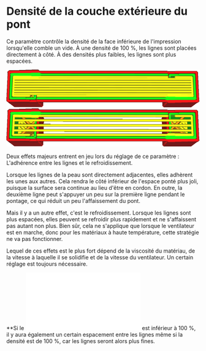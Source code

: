 Densité de la couche extérieure du pont
====
Ce paramètre contrôle la densité de la face inférieure de l'impression lorsqu'elle comble un vide. À une densité de 100 %, les lignes sont placées directement à côté. À des densités plus faibles, les lignes sont plus espacées.

![À une densité de 100 %, les lignes sont placées directement les unes à côté des autres](../../../articles/images/bridge_skin_density_100.png)
![A une densité de 50%, il y a un certain espacement entre les lignes](../../../articles/images/bridge_skin_density_50.png)

Deux effets majeurs entrent en jeu lors du réglage de ce paramètre : L'adhérence entre les lignes et le refroidissement.

Lorsque les lignes de la peau sont directement adjacentes, elles adhèrent les unes aux autres. Cela rendra le côté inférieur de l'espace ponté plus joli, puisque la surface sera continue au lieu d'être en cordon. En outre, la deuxième ligne peut s'appuyer un peu sur la première ligne pendant le pontage, ce qui réduit un peu l'affaissement du pont.

Mais il y a un autre effet, c'est le refroidissement. Lorsque les lignes sont plus espacées, elles peuvent se refroidir plus rapidement et ne s'affaissent pas autant non plus. Bien sûr, cela ne s'applique que lorsque le ventilateur est en marche, donc pour les matériaux à haute température, cette stratégie ne va pas fonctionner.

Lequel de ces effets est le plus fort dépend de la viscosité du matériau, de la vitesse à laquelle il se solidifie et de la vitesse du ventilateur. Un certain réglage est toujours nécessaire.

**Si le ![débit de la peau du pont](bridge_skin_material_flow.md) est inférieur à 100 %, il y aura également un certain espacement entre les lignes même si la densité est de 100 %, car les lignes seront alors plus fines.
